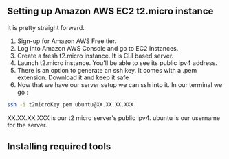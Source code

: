 ## Setting up Amazon AWS EC2 t2.micro instance
It is pretty straight forward. 
1. Sign-up for Amazon AWS Free tier. 
2. Log into Amazon AWS Console and go to EC2 Instances.
3. Create a fresh t2.micro instance. It is CLI based server.
4. Launch t2.micro instance. You'll be able to see its public ipv4 address.
5. There is an option to generate an ssh key. It comes with a .pem extension. Download it and keep it safe
6. Now that we have our server setup we can ssh into it. In our terminal we go :
```bash
ssh -i t2microKey.pem ubuntu@XX.XX.XX.XXX
```
XX.XX.XX.XXX is our t2 micro server's public ipv4. ubuntu is our username for the server.

## Installing required tools